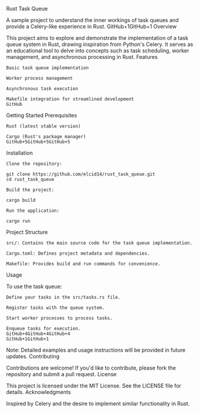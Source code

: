 Rust Task Queue

A sample project to understand the inner workings of task queues and provide a Celery-like experience in Rust.
GitHub+1GitHub+1
Overview

This project aims to explore and demonstrate the implementation of a task queue system in Rust, drawing inspiration from Python's Celery. It serves as an educational tool to delve into concepts such as task scheduling, worker management, and asynchronous processing in Rust.
Features

    Basic task queue implementation

    Worker process management

    Asynchronous task execution

    Makefile integration for streamlined development
    GitHub

Getting Started
Prerequisites

    Rust (latest stable version)

    Cargo (Rust's package manager)
    GitHub+5GitHub+5GitHub+5

Installation

    Clone the repository:

    git clone https://github.com/elcid14/rust_task_queue.git
    cd rust_task_queue

    Build the project:

    cargo build

    Run the application:

    cargo run

Project Structure

    src/: Contains the main source code for the task queue implementation.

    Cargo.toml: Defines project metadata and dependencies.

    Makefile: Provides build and run commands for convenience.

Usage

To use the task queue:

    Define your tasks in the src/tasks.rs file.

    Register tasks with the queue system.

    Start worker processes to process tasks.

    Enqueue tasks for execution.
    GitHub+4GitHub+4GitHub+4
    GitHub+1GitHub+1

Note: Detailed examples and usage instructions will be provided in future updates.
Contributing

Contributions are welcome! If you'd like to contribute, please fork the repository and submit a pull request.
License

This project is licensed under the MIT License. See the LICENSE file for details.
Acknowledgments

Inspired by Celery and the desire to implement similar functionality in Rust.
